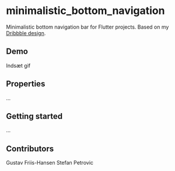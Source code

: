 # minimalistic_bottom_navigation

Minimalistic bottom navigation bar for Flutter projects. Based on my [Dribbble design](https://dribbble.com/shots/6958560-Minimalistic-Bottom-Navigation).

## Demo

Indsæt gif

## Properties

...

## Getting started

...

## Contributors

Gustav Friis-Hansen
Stefan Petrovic